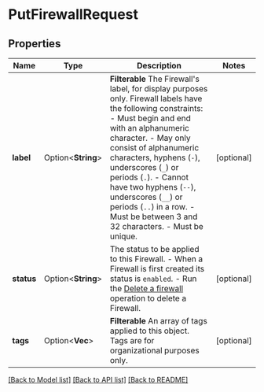 # PutFirewallRequest

## Properties

Name | Type | Description | Notes
------------ | ------------- | ------------- | -------------
**label** | Option<**String**> | __Filterable__ The Firewall's label, for display purposes only.  Firewall labels have the following constraints:    - Must begin and end with an alphanumeric character.   - May only consist of alphanumeric characters, hyphens (`-`), underscores (`_`) or periods (`.`).   - Cannot have two hyphens (`--`), underscores (`__`) or periods (`..`) in a row.   - Must be between 3 and 32 characters.   - Must be unique. | [optional]
**status** | Option<**String**> | The status to be applied to this Firewall.   - When a Firewall is first created its status is `enabled`.  - Run the [Delete a firewall](https://techdocs.akamai.com/linode-api/reference/delete-firewall) operation to delete a Firewall. | [optional]
**tags** | Option<**Vec<String>**> | __Filterable__ An array of tags applied to this object. Tags are for organizational purposes only. | [optional]

[[Back to Model list]](../README.md#documentation-for-models) [[Back to API list]](../README.md#documentation-for-api-endpoints) [[Back to README]](../README.md)



